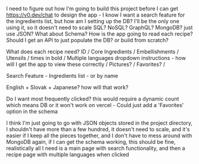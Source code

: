 I need to figure out how I'm going to build this project before I can get https://v0.dev/chat to design the app -
I know I want a search feature for the ingredients list, but how am I setting up the DB? I'll be the only one using it, so it doesn't need to scale
SQL? NoSQL? GraphQL? MongoDB? just use JSON? What about Schema? How is the app going to read each recipe?
Should I get an API to just populate the DB? or build from scratch?

What does each recipe need? ID / Core Ingredients / Embellishments / Utensils /  times in bold / Multiple languages dropdown instructions - how will I get the app to view these correctly / Pictures? / Favorites? / 

Search Feature - Ingredients list - or by name

English + Slovak + Japanese? how will that work?

Do I want most frequently clicked? this would require a dynamic count which means DB
or it won't work on vercel - Could just add a 'Favorites' option in the schema

I think I'm just going to go with JSON objects stored in the project directory, I shouldn't have more than a few hundred, it doesn't need to scale, and it's easier if I keep all the pieces together, and I don't have to mess around with MongoDB again, if I can get the schema working, this should be fine, realistically all I need is a main page with search functionality, and then a recipe page with multiple languages when clicked